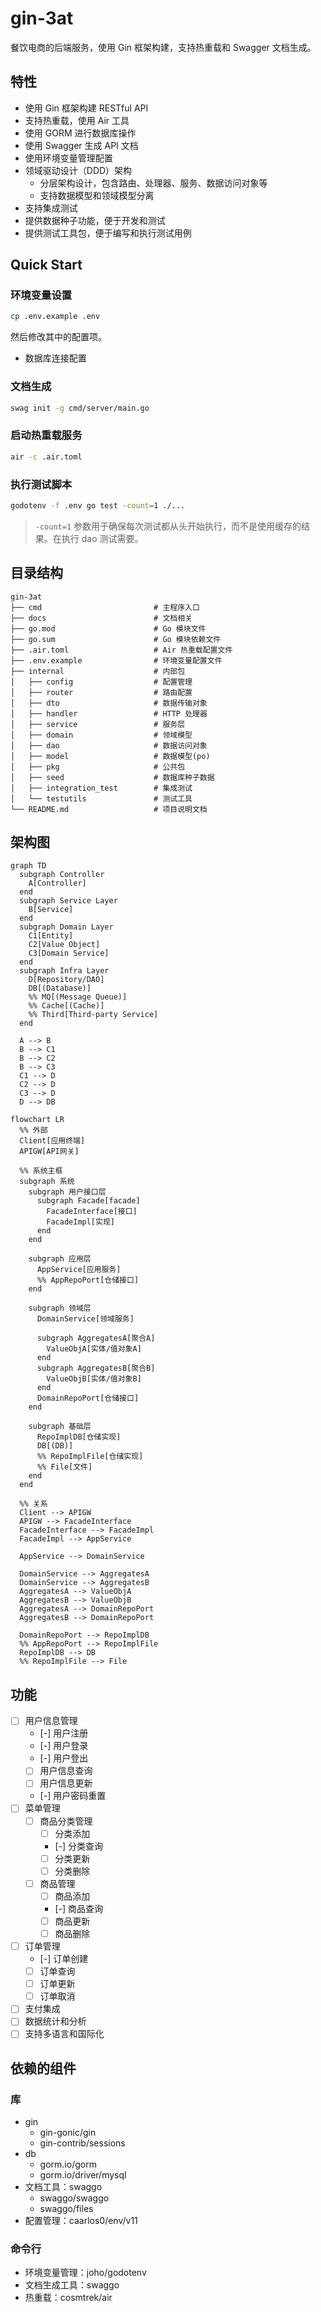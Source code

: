 # gin-3at

餐饮电商的后端服务，使用 Gin 框架构建，支持热重载和 Swagger 文档生成。

## 特性

- 使用 Gin 框架构建 RESTful API
- 支持热重载，使用 Air 工具
- 使用 GORM 进行数据库操作
- 使用 Swagger 生成 API 文档
- 使用环境变量管理配置
- 领域驱动设计（DDD）架构
  - 分层架构设计，包含路由、处理器、服务、数据访问对象等
  - 支持数据模型和领域模型分离
- 支持集成测试
- 提供数据种子功能，便于开发和测试
- 提供测试工具包，便于编写和执行测试用例

## Quick Start 

### 环境变量设置

```bash
cp .env.example .env
```

然后修改其中的配置项。

- 数据库连接配置

### 文档生成

```bash
swag init -g cmd/server/main.go
```

### 启动热重载服务

```bash
air -c .air.toml
```

### 执行测试脚本

```bash
godotenv -f .env go test -count=1 ./...
```

> `-count=1` 参数用于确保每次测试都从头开始执行，而不是使用缓存的结果。在执行 dao 测试需要。

## 目录结构

```
gin-3at
├── cmd                         # 主程序入口
├── docs                        # 文档相关 
├── go.mod                      # Go 模块文件
├── go.sum                      # Go 模块依赖文件
├── .air.toml                   # Air 热重载配置文件
├── .env.example                # 环境变量配置文件
├── internal                    # 内部包
│   ├── config                  # 配置管理
│   ├── router                  # 路由配置
│   ├── dto                     # 数据传输对象
│   ├── handler                 # HTTP 处理器
│   ├── service                 # 服务层
│   ├── domain                  # 领域模型
│   ├── dao                     # 数据访问对象
│   ├── model                   # 数据模型(po)
│   ├── pkg                     # 公共包
│   ├── seed                    # 数据库种子数据
│   ├── integration_test        # 集成测试
│   └── testutils               # 测试工具
└── README.md                   # 项目说明文档
```

## 架构图



```mermaid
graph TD
  subgraph Controller
    A[Controller]
  end
  subgraph Service Layer
    B[Service]
  end
  subgraph Domain Layer
    C1[Entity]
    C2[Value Object]
    C3[Domain Service]
  end
  subgraph Infra Layer
  	D[Repository/DAO]
    DB[(Database)]
    %% MQ[(Message Queue)]
    %% Cache[(Cache)]
    %% Third[Third-party Service]
  end

  A --> B
  B --> C1
  B --> C2
  B --> C3
  C1 --> D
  C2 --> D
  C3 --> D
  D --> DB
```

```mermaid
flowchart LR
  %% 外部
  Client[应用终端]
  APIGW[API网关]

  %% 系统主框
  subgraph 系统
    subgraph 用户接口层
      subgraph Facade[facade]
        FacadeInterface[接口]
        FacadeImpl[实现]
      end
    end

    subgraph 应用层
      AppService[应用服务]
      %% AppRepoPort[仓储接口]
    end

    subgraph 领域层
      DomainService[领域服务]

      subgraph AggregatesA[聚合A]
        ValueObjA[实体/值对象A]
      end
      subgraph AggregatesB[聚合B]
        ValueObjB[实体/值对象B]
      end
      DomainRepoPort[仓储接口]
    end

    subgraph 基础层
      RepoImplDB[仓储实现]
      DB[(DB)]
      %% RepoImplFile[仓储实现]
      %% File[文件]
    end
  end

  %% 关系
  Client --> APIGW
  APIGW --> FacadeInterface
  FacadeInterface --> FacadeImpl
  FacadeImpl --> AppService

  AppService --> DomainService

  DomainService --> AggregatesA
  DomainService --> AggregatesB
  AggregatesA --> ValueObjA
  AggregatesB --> ValueObjB
  AggregatesA --> DomainRepoPort
  AggregatesB --> DomainRepoPort

  DomainRepoPort --> RepoImplDB
  %% AppRepoPort --> RepoImplFile
  RepoImplDB --> DB
  %% RepoImplFile --> File
```

## 功能

- [ ] 用户信息管理
  - [-] 用户注册
  - [-] 用户登录
  - [-] 用户登出
  - [ ] 用户信息查询
  - [ ] 用户信息更新
  - [-] 用户密码重置
- [ ] 菜单管理
  - [ ] 商品分类管理
    - [ ] 分类添加
    - [-] 分类查询
    - [ ] 分类更新
    - [ ] 分类删除
  - [ ] 商品管理
    - [ ] 商品添加
    - [-] 商品查询
    - [ ] 商品更新
    - [ ] 商品删除
- [ ] 订单管理
  - [-] 订单创建
  - [ ] 订单查询
  - [ ] 订单更新
  - [ ] 订单取消
- [ ] 支付集成
- [ ] 数据统计和分析
- [ ] 支持多语言和国际化

## 依赖的组件

### 库

- gin
  - gin-gonic/gin
  - gin-contrib/sessions
- db
  - gorm.io/gorm
  - gorm.io/driver/mysql
- 文档工具：swaggo
  - swaggo/swaggo
  - swaggo/files
- 配置管理：caarlos0/env/v11

### 命令行

- 环境变量管理：joho/godotenv
- 文档生成工具：swaggo
- 热重载：cosmtrek/air 
